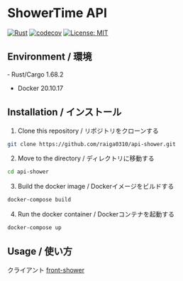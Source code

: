 # ShowerTime API

[![Rust](https://github.com/raiga0310/api-shower/actions/workflows/rust.yml/badge.svg?branch=main)](https://github.com/raiga0310/api-shower/actions/workflows/rust.yml) [![codecov](https://codecov.io/github/raiga0310/api-shower/branch/main/graph/badge.svg?token=3YERKCDNF1)](https://codecov.io/github/raiga0310/api-shower) [![License: MIT](https://img.shields.io/badge/License-MIT-yellow.svg)](https://opensource.org/licenses/MIT)

## Environment / 環境

‐ Rust/Cargo 1.68.2
- Docker 20.10.17

## Installation / インストール

1. Clone this repository / リポジトリをクローンする

```bash
git clone https://github.com/raiga0310/api-shower.git
```

2. Move to the directory / ディレクトリに移動する
```bash
cd api-shower
```

3. Build the docker image / Dockerイメージをビルドする
```bash
docker-compose build
```

4. Run the docker container / Dockerコンテナを起動する
```bash
docker-compose up
```

## Usage / 使い方

クライアント
[front-shower](https://github.com/raiga0310/front-shower)
